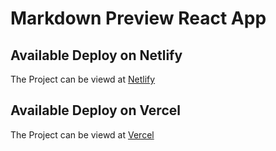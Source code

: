 # Markdown Preview React App

## Available Deploy on Netlify

The Project can be viewd at [Netlify](https://markdown-preview-react-js.netlify.app/)

## Available Deploy on Vercel

The Project can be viewd at [Vercel](https://markdown-preview-two.vercel.app/)
